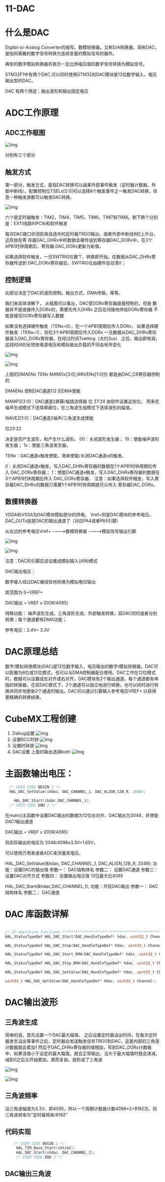 # 11-DAC

# 什么是DAC
Digital-to-Analog Converter的缩写。数模转换器。又称D/A转换器，简称DAC，是指将离散的数字信号转换为连续变量的模拟信号的器件。


典型的数字模拟转换器将表示一定比例电压值的数字信号转换为模拟信号。


STM32F1中有两个DAC,可以同时使用STM32的DAC模块是12位数字输入，电压输出型的DAC。


DAC 有两个用途：输出波形和输出固定电压


# ADC工作原理

## ADC工作框图

![Img](/00-嵌入式软件工程师/03-STM32L475VET6/00-笔记/FILES/11-DAC.md/img-20230317144332.png)

分别有三个部分

## 触发方式

第一部分，触发方式，是指DAC转换可以由某外部事件触发（定时器计数器、外部中断线）。配置控制位TSELx[2:0]可以选择8个触发事件之一触发DAC转换，任意一种触发源都可以触发DAC转换。

![Img](/00-嵌入式软件工程师/03-STM32L475VET6/00-笔记/FILES/11-DAC.md/img-20230317144411.png)

六个是定时器触发：TIM2，TIM4，TIM5，TIM6，TIM7和TIM8。剩下两个分别是：EXTI线路9(PC9)和软件触发

每次DAC接口侦测到来自选中的定时器TRGO输出，或者外部中断线9的上升沿，近存放在寄 存器DAC_DHRx中的数据会被传送到寄存器DAC_DORx中。在3个APB1时钟周期后，寄存器 DAC_DORx更新为新值。

如果选择软件触发，一旦SWTRIG位置’1’，转换即开始。在数据从DAC_DHRx寄存器传送到 DAC_DORx寄存器后，SWTRIG位由硬件自动清0；

## 控制逻辑

此部分决定了DAC的波形控制，输出方式，DMA传输，等等，

我们来具体讲解下，
从框图可以看出，DAC受DORx寄存器直接控制的，但是
数据并不是直接传入DORx的，需要先传入DHRx 之后在间接地传给DORx寄存器 不能直接往DORx寄存器写入数据

如果没有选择硬件触发（TENx=0），在一个APB1周期后传入DORx，
如果选择硬件触发（TENx=1），则在3个APB1周期后传入DORx
一旦数据从DAC_DHRx寄存器装入DAC_DORx寄存器，在经过时间Tsetting（大约3us） 之后，输出即有效，这段时间的长短依电源电压和模拟输出负载的不同会有所变化

![Img](/00-嵌入式软件工程师/03-STM32L475VET6/00-笔记/FILES/11-DAC.md/img-20230317144608.png)

![Img](/00-嵌入式软件工程师/03-STM32L475VET6/00-笔记/FILES/11-DAC.md/img-20230317144625.png)

上图的DMAENx TENx MAMOx[3:0],WAVENx[1:0]位 都是由DAC_CR寄存器控制的

DMAENx 控制DAC通道1/2 的DMA使能

MAMP2[3:0]：DAC通道2屏蔽/幅值选择器 位 27:24 由软件设置这些位，
用来在噪声生成模式下选择屏蔽位，在三角波生成模式下选择波形的幅值。

WAVE2[1:0]：DAC通道2噪声/三角波生成使能

位23:22

决定是否产生波形，和产生什么波形。
00：关闭波形发生器；
10：使能噪声波形发生器；
1x：使能三角波发生器。

TENx：DAC通道x触发使能，用来使能/关闭DAC通道x的触发。

0：关闭DAC通道x触发，写入DAC_DHRx寄存器的数据在1个APB1时钟周期后传入 DAC_DORx寄存器；
1：使能DAC通道x触发，写入DAC_DHRx寄存器的数据在3个APB1时钟周期后传入 DAC_DORx寄存器。
注意：如果选择软件触发，写入寄存器DAC_DHRx的数据只需要1个APB1时钟周期就可以传入 寄存器DAC_DORx。


## 数模转换器

VDDA和VSSA为DAC模块模拟部分的供电。
Vref+则是DAC模块的参考电压。
DAC_OUTx就是DAC的输出通道了（对应PA4或者PA5引脚）

从左边的参考电压Vref+ ---->数模转换器 ---->模拟信号输出引脚

![Img](/00-嵌入式软件工程师/03-STM32L475VET6/00-笔记/FILES/11-DAC.md/img-20230317145257.png)

![Img](/00-嵌入式软件工程师/03-STM32L475VET6/00-笔记/FILES/11-DAC.md/img-20230317145323.png)

注意：DAC的引脚应该设置成模拟输入(AIN)模式

DAC输出电压：

数字输入经过DAC被线性地转换为模拟电压输出

其范围为 0~VREF+

DAC输出 = VREF x (DOR/4095)

特殊功能：
噪声波形生成，三角波形生成，外部触发转换，双DAC同时或者分别转换；每个通道都有DMA功能；

参考电压：2.4V~ 3.3V

# DAC原理总结

数字/模拟转换模块(DAC)是12位数字输入，电压输出的数字/模拟转换器。DAC可以配置为8位或12位模式，也可以与DMA控制器配合使用。DAC工作在12位模式时，数据可以设置成左对齐或右对齐。DAC模块有2个输出通道，每个通道都有单独的转换器。在双DAC模式下，2个通道可以独立地进行转换，也可以同时进行转换并同步地更新2个通道的输出。DAC可以通过引脚输入参考电压VREF+ 以获得更精确的转换结果。


# CubeMX工程创建
1. Debug设置
![Img](/00-嵌入式软件工程师/03-STM32L475VET6/00-笔记/FILES/11-DAC.md/img-20230317150034.png)
2. 设置RCC时钟
![Img](/00-嵌入式软件工程师/03-STM32L475VET6/00-笔记/FILES/11-DAC.md/img-20230317150125.png)
3. 设置时钟源
![Img](/00-嵌入式软件工程师/03-STM32L475VET6/00-笔记/FILES/11-DAC.md/img-20230317150223.png)
4. DAC设置
上面的输出选择both
![Img](/00-嵌入式软件工程师/03-STM32L475VET6/00-笔记/FILES/11-DAC.md/img-20230317155431.png)


# 主函数输出电压：

```C
  /* USER CODE BEGIN 2 */
  HAL_DAC_SetValue(&hdac, DAC_CHANNEL_1, DAC_ALIGN_12B_R, 2048);

	HAL_DAC_Start(&hdac,DAC_CHANNEL_1);
  /* USER CODE END 2 */

```

在main()主函数中设置DAC输出的数据为12位右对齐，DAC输出为2048，并使能DAC1输出通道

DAC输出 = VREF x (DOR/4095)

则实际输出的电压为
2048/4096x3.3V=1.65V，

可以使用万用表或者ADC来测量其电压。

HAL_DAC_SetValue(&hdac, DAC_CHANNEL_1, DAC_ALIGN_12B_R, 2048);
功能：设置DAC的输出值
参数一： DAC结构体名
参数二： 设置DAC通道
参数三： 设置DAC对齐方式
参数四： 设置输出电压值 12位最大位4095

HAL_DAC_Start(&hdac,DAC_CHANNEL_1);
功能：开启DAC输出
参数一： DAC结构体名
参数二： DAC通道


# DAC 库函数详解
```C

/* IO operation functions *****************************************************/
HAL_StatusTypeDef HAL_DAC_Start(DAC_HandleTypeDef* hdac, uint32_t Channel);     //开启DAC输出

HAL_StatusTypeDef HAL_DAC_Stop(DAC_HandleTypeDef* hdac, uint32_t Channel);   //关闭DAC输出

HAL_StatusTypeDef HAL_DAC_Start_DMA(DAC_HandleTypeDef* hdac, uint32_t Channel, uint32_t* pData, uint32_t Length, uint32_t Alignment); //需要函数中不断开启   //开启DAC的DMA输出

HAL_StatusTypeDef HAL_DAC_Stop_DMA(DAC_HandleTypeDef* hdac, uint32_t Channel); //关闭DAC的DMA输出

HAL_StatusTypeDef HAL_DAC_SetValue(DAC_HandleTypeDef* hdac, uint32_t Channel, uint32_t Alignment, uint32_t Data);  //设置DAC输出值

uint32_t HAL_DAC_GetValue(DAC_HandleTypeDef* hdac, uint32_t Channel);  //获取DAC输出值

```




# DAC输出波形

## 三角波生成
简单的说，首先设置一个DAC最大幅值， 之后设置定时器溢出时间，在每次定时器发生溢出等事件之后，定时器会发送触发信号TRGO到DAC，这是内部的三角波计数器就会累加1 然后于DAC_DHRx寄存器的值相加，写到DAC_DORx计数器中，如果该值小于设定的最大幅值，就会正常输出，当大于最大幅值时就会递减，减到0之后又开始累加，周而复始，就形成了三角波

![Img](/00-嵌入式软件工程师/03-STM32L475VET6/00-笔记/FILES/11-DAC.md/img-20230317170843.png)

![Img](/00-嵌入式软件工程师/03-STM32L475VET6/00-笔记/FILES/11-DAC.md/img-20230317170851.png)

## 三角波频率

设三角波幅值为3.3V，即4095，所以一个周期计数器计数4096*2=8192次，则三角波频率为“定时器频率/8192”

## 代码实现

```C
    /* USER CODE BEGIN 2 */
     HAL_TIM_Base_Start(&htim2);
     HAL_DAC_Start(&hdac, DAC_CHANNEL_2);
     /* USER CODE END 2 */
```





## DAC输出三角波





















